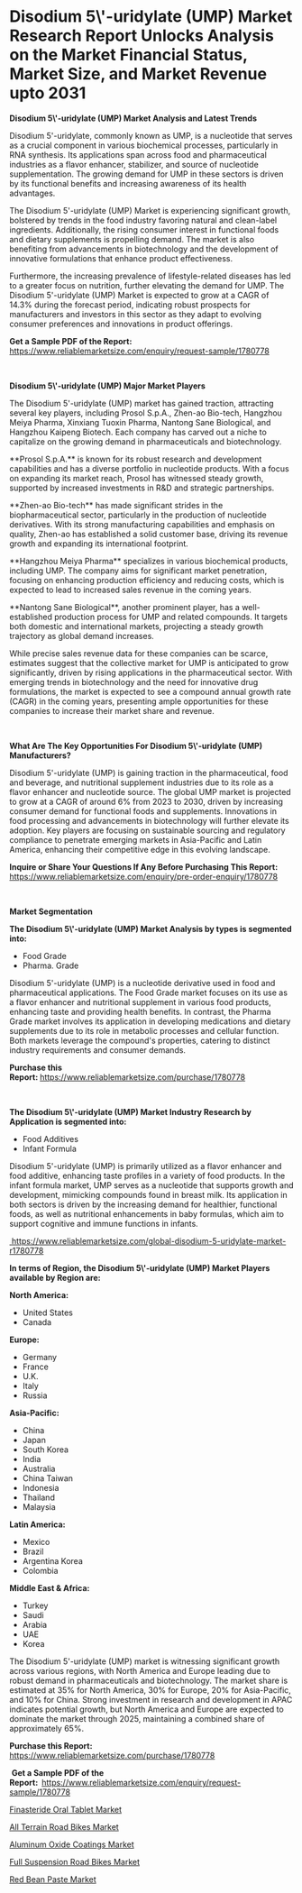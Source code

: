 <p><h1>Disodium 5\'-uridylate (UMP) Market Research Report Unlocks Analysis on the Market Financial Status, Market Size, and Market Revenue upto 2031</h1></p><p><strong>Disodium 5\'-uridylate (UMP) Market Analysis and Latest Trends</strong></p>
<p><p>Disodium 5'-uridylate, commonly known as UMP, is a nucleotide that serves as a crucial component in various biochemical processes, particularly in RNA synthesis. Its applications span across food and pharmaceutical industries as a flavor enhancer, stabilizer, and source of nucleotide supplementation. The growing demand for UMP in these sectors is driven by its functional benefits and increasing awareness of its health advantages.</p><p>The Disodium 5'-uridylate (UMP) Market is experiencing significant growth, bolstered by trends in the food industry favoring natural and clean-label ingredients. Additionally, the rising consumer interest in functional foods and dietary supplements is propelling demand. The market is also benefiting from advancements in biotechnology and the development of innovative formulations that enhance product effectiveness.</p><p>Furthermore, the increasing prevalence of lifestyle-related diseases has led to a greater focus on nutrition, further elevating the demand for UMP. The Disodium 5'-uridylate (UMP) Market is expected to grow at a CAGR of 14.3% during the forecast period, indicating robust prospects for manufacturers and investors in this sector as they adapt to evolving consumer preferences and innovations in product offerings.</p></p>
<p><strong>Get a Sample PDF of the Report:&nbsp;</strong> <a href="https://www.reliablemarketsize.com/enquiry/request-sample/1780778?utm_campaign=1549&utm_medium=2&utm_source=Github&utm_content=ia&utm_term=09102024&utm_id=disodium-5-uridylate-ump">https://www.reliablemarketsize.com/enquiry/request-sample/1780778</a></p>
<p>&nbsp;</p>
<p><strong>Disodium 5\'-uridylate (UMP) Major Market Players</strong></p>
<p><p>The Disodium 5'-uridylate (UMP) market has gained traction, attracting several key players, including Prosol S.p.A., Zhen-ao Bio-tech, Hangzhou Meiya Pharma, Xinxiang Tuoxin Pharma, Nantong Sane Biological, and Hangzhou Kaipeng Biotech. Each company has carved out a niche to capitalize on the growing demand in pharmaceuticals and biotechnology.</p><p>**Prosol S.p.A.** is known for its robust research and development capabilities and has a diverse portfolio in nucleotide products. With a focus on expanding its market reach, Prosol has witnessed steady growth, supported by increased investments in R&D and strategic partnerships.</p><p>**Zhen-ao Bio-tech** has made significant strides in the biopharmaceutical sector, particularly in the production of nucleotide derivatives. With its strong manufacturing capabilities and emphasis on quality, Zhen-ao has established a solid customer base, driving its revenue growth and expanding its international footprint.</p><p>**Hangzhou Meiya Pharma** specializes in various biochemical products, including UMP. The company aims for significant market penetration, focusing on enhancing production efficiency and reducing costs, which is expected to lead to increased sales revenue in the coming years.</p><p>**Nantong Sane Biological**, another prominent player, has a well-established production process for UMP and related compounds. It targets both domestic and international markets, projecting a steady growth trajectory as global demand increases. </p><p>While precise sales revenue data for these companies can be scarce, estimates suggest that the collective market for UMP is anticipated to grow significantly, driven by rising applications in the pharmaceutical sector. With emerging trends in biotechnology and the need for innovative drug formulations, the market is expected to see a compound annual growth rate (CAGR) in the coming years, presenting ample opportunities for these companies to increase their market share and revenue.</p></p>
<p>&nbsp;</p>
<p><strong>What Are The Key Opportunities For Disodium 5\'-uridylate (UMP) Manufacturers?</strong></p>
<p><p>Disodium 5'-uridylate (UMP) is gaining traction in the pharmaceutical, food and beverage, and nutritional supplement industries due to its role as a flavor enhancer and nucleotide source. The global UMP market is projected to grow at a CAGR of around 6% from 2023 to 2030, driven by increasing consumer demand for functional foods and supplements. Innovations in food processing and advancements in biotechnology will further elevate its adoption. Key players are focusing on sustainable sourcing and regulatory compliance to penetrate emerging markets in Asia-Pacific and Latin America, enhancing their competitive edge in this evolving landscape.</p></p>
<p><strong>Inquire or Share Your Questions If Any Before Purchasing This Report:</strong> <a href="https://www.reliablemarketsize.com/enquiry/pre-order-enquiry/1780778?utm_campaign=1549&utm_medium=2&utm_source=Github&utm_content=ia&utm_term=09102024&utm_id=disodium-5-uridylate-ump">https://www.reliablemarketsize.com/enquiry/pre-order-enquiry/1780778</a></p>
<p>&nbsp;</p>
<p><strong>Market Segmentation</strong></p>
<p><strong>The Disodium 5\'-uridylate (UMP) Market Analysis by types is segmented into:</strong></p>
<p><ul><li>Food Grade</li><li>Pharma. Grade</li></ul></p>
<p><p>Disodium 5'-uridylate (UMP) is a nucleotide derivative used in food and pharmaceutical applications. The Food Grade market focuses on its use as a flavor enhancer and nutritional supplement in various food products, enhancing taste and providing health benefits. In contrast, the Pharma Grade market involves its application in developing medications and dietary supplements due to its role in metabolic processes and cellular function. Both markets leverage the compound's properties, catering to distinct industry requirements and consumer demands.</p></p>
<p><strong>Purchase this Report:&nbsp;</strong><a href="https://www.reliablemarketsize.com/purchase/1780778?utm_campaign=1549&utm_medium=2&utm_source=Github&utm_content=ia&utm_term=09102024&utm_id=disodium-5-uridylate-ump">https://www.reliablemarketsize.com/purchase/1780778</a></p>
<p>&nbsp;</p>
<p><strong>The Disodium 5\'-uridylate (UMP) Market Industry Research by Application is segmented into:</strong></p>
<p><ul><li>Food Additives</li><li>Infant Formula</li></ul></p>
<p><p>Disodium 5'-uridylate (UMP) is primarily utilized as a flavor enhancer and food additive, enhancing taste profiles in a variety of food products. In the infant formula market, UMP serves as a nucleotide that supports growth and development, mimicking compounds found in breast milk. Its application in both sectors is driven by the increasing demand for healthier, functional foods, as well as nutritional enhancements in baby formulas, which aim to support cognitive and immune functions in infants.</p></p>
<p><a href="https://www.reliablemarketsize.com/global-disodium-5-uridylate-market-r1780778?utm_campaign=1549&utm_medium=2&utm_source=Github&utm_content=ia&utm_term=09102024&utm_id=disodium-5-uridylate-ump">&nbsp;https://www.reliablemarketsize.com/global-disodium-5-uridylate-market-r1780778</a></p>
<p><strong>In terms of Region, the Disodium 5\'-uridylate (UMP) Market Players available by Region are:</strong></p>
<p>
    <p> <strong> North America: </strong>
        <ul>
            <li>United States</li>
            <li>Canada</li>
        </ul>
        </p> 
    <p> <strong> Europe: </strong>
        <ul>
            <li>Germany</li>
            <li>France</li>
            <li>U.K.</li>
            <li>Italy</li>
            <li>Russia</li>
        </ul>
        </p> 
    <p> <strong> Asia-Pacific: </strong>
        <ul>
            <li>China</li>
            <li>Japan</li>
            <li>South Korea</li>
            <li>India</li>
            <li>Australia</li>
            <li>China Taiwan</li>
            <li>Indonesia</li>
            <li>Thailand</li>
            <li>Malaysia</li>
        </ul>
        </p> 
    <p> <strong> Latin America: </strong>
        <ul>
            <li>Mexico</li>
            <li>Brazil</li>
            <li>Argentina Korea</li>
            <li>Colombia</li>
        </ul>
        </p> 
    <p> <strong> Middle East & Africa: </strong>
        <ul>
            <li>Turkey</li>
            <li>Saudi</li>
            <li>Arabia</li>
            <li>UAE</li>
            <li>Korea</li>
        </ul>
    </p>
    </p>
<p><p>The Disodium 5'-uridylate (UMP) market is witnessing significant growth across various regions, with North America and Europe leading due to robust demand in pharmaceuticals and biotechnology. The market share is estimated at 35% for North America, 30% for Europe, 20% for Asia-Pacific, and 10% for China. Strong investment in research and development in APAC indicates potential growth, but North America and Europe are expected to dominate the market through 2025, maintaining a combined share of approximately 65%.</p></p>
<p><strong>Purchase this Report: </strong><a href="https://www.reliablemarketsize.com/purchase/1780778?utm_campaign=1549&utm_medium=2&utm_source=Github&utm_content=ia&utm_term=09102024&utm_id=disodium-5-uridylate-ump">https://www.reliablemarketsize.com/purchase/1780778</a></p>
<p>&nbsp;<strong>Get a Sample PDF of the Report:&nbsp;&nbsp;</strong><a href="https://www.reliablemarketsize.com/enquiry/request-sample/1780778?utm_campaign=1549&utm_medium=2&utm_source=Github&utm_content=ia&utm_term=09102024&utm_id=disodium-5-uridylate-ump">https://www.reliablemarketsize.com/enquiry/request-sample/1780778</a></p>
<p><strong></strong></p>
<p><p><a href="https://www.linkedin.com/pulse/global-finasteride-oral-tablet-market-opportunities-challenges2024-ebamf?utm_campaign=1549&utm_medium=2&utm_source=Github&utm_content=ia&utm_term=09102024&utm_id=disodium-5-uridylate-ump">Finasteride Oral Tablet Market</a></p><p><a href="https://www.linkedin.com/pulse/all-terrain-road-bikes-market-global-insights-sales-trends-om4be?utm_campaign=1549&utm_medium=2&utm_source=Github&utm_content=ia&utm_term=09102024&utm_id=disodium-5-uridylate-ump">All Terrain Road Bikes Market</a></p><p><a href="https://www.linkedin.com/pulse/aluminum-oxide-coatings-market-size-share-trends-analysis-report-ztrie?utm_campaign=1549&utm_medium=2&utm_source=Github&utm_content=ia&utm_term=09102024&utm_id=disodium-5-uridylate-ump">Aluminum Oxide Coatings Market</a></p><p><a href="https://www.linkedin.com/pulse/global-full-suspension-road-bikes-industry-research-aim6e?utm_campaign=1549&utm_medium=2&utm_source=Github&utm_content=ia&utm_term=09102024&utm_id=disodium-5-uridylate-ump">Full Suspension Road Bikes Market</a></p><p><a href="https://issuu.com/reportprime-2/docs/red-bean-paste-market-size-2030.ppt_b12ea9736e8ffb?utm_campaign=1549&utm_medium=2&utm_source=Github&utm_content=ia&utm_term=09102024&utm_id=disodium-5-uridylate-ump">Red Bean Paste Market</a></p></p>